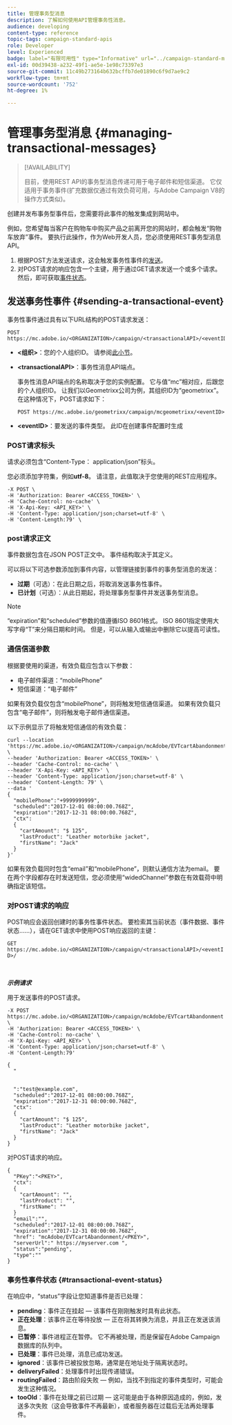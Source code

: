 ```yaml
---
title: 管理事务型消息
description: 了解如何使用API管理事务性消息。
audience: developing
content-type: reference
topic-tags: campaign-standard-apis
role: Developer
level: Experienced
badge: label="有限可用性" type="Informative" url="../campaign-standard-migration-home.md" tooltip="仅限于Campaign Standard迁移的用户"
exl-id: 00d39438-a232-49f1-ae5e-1e98c73397e3
source-git-commit: 11c49b273164b632bcffb7de01890c6f9d7ae9c2
workflow-type: tm+mt
source-wordcount: '752'
ht-degree: 1%

---
```


# 管理事务型消息 {#managing-transactional-messages}

>[!AVAILABILITY]
>
>目前，使用REST API的事务型消息传递可用于电子邮件和短信渠道。 它仅适用于事务事件(扩充数据仅通过有效负荷可用，与Adobe Campaign V8的操作方式类似)。

创建并发布事务型事件后，您需要将此事件的触发集成到网站中。

例如，您希望每当客户在购物车中购买产品之前离开您的网站时，都会触发“购物车放弃”事件。 要执行此操作，作为Web开发人员，您必须使用REST事务型消息API。

1. 根据POST方法发送请求，这会触发事务性事件的[发送](#sending-a-transactional-event)。
1. 对POST请求的响应包含一个主键，用于通过GET请求发送一个或多个请求。 然后，即可获取[事件状态](#transactional-event-status)。

## 发送事务性事件 {#sending-a-transactional-event}

事务性事件通过具有以下URL结构的POST请求发送：

```
POST https://mc.adobe.io/<ORGANIZATION>/campaign/<transactionalAPI>/<eventID>
```

* **&lt;组织>**：您的个人组织ID。 请参阅[此小节](must-read.md)。

* **&lt;transactionalAPI>**：事务性消息API端点。

  事务性消息API端点的名称取决于您的实例配置。 它与值“mc”相对应，后跟您的个人组织ID。 让我们以Geometrixx公司为例，其组织ID为“geometrixx”。 在这种情况下，POST请求如下：

  `POST https://mc.adobe.io/geometrixx/campaign/mcgeometrixx/<eventID>`

* **&lt;eventID>**：要发送的事件类型。 此ID在创建事件配置时生成

### POST请求标头

请求必须包含“Content-Type： application/json”标头。

您必须添加字符集，例如&#x200B;**utf-8**。 请注意，此值取决于您使用的REST应用程序。

```
-X POST \
-H 'Authorization: Bearer <ACCESS_TOKEN>' \
-H 'Cache-Control: no-cache' \
-H 'X-Api-Key: <API_KEY>' \
-H 'Content-Type: application/json;charset=utf-8' \
-H 'Content-Length:79' \
```

### post请求正文

事件数据包含在JSON POST正文中。 事件结构取决于其定义。

可以将以下可选参数添加到事件内容，以管理链接到事件的事务型消息的发送：

* **过期**（可选）：在此日期之后，将取消发送事务性事件。
* **已计划**（可选）：从此日期起，将处理事务型事件并发送事务型消息。

>[!NOTE]
>
>“expiration”和“scheduled”参数的值遵循ISO 8601格式。 ISO 8601指定使用大写字母“T”来分隔日期和时间。 但是，可以从输入或输出中删除它以提高可读性。

### 通信信道参数

根据要使用的渠道，有效负载应包含以下参数：

* 电子邮件渠道：“mobilePhone”
* 短信渠道：“电子邮件”

如果有效负载仅包含“mobilePhone”，则将触发短信通信渠道。 如果有效负载只包含“电子邮件”，则将触发电子邮件通信渠道。

以下示例显示了将触发短信通信的有效负载：

```
curl --location 'https://mc.adobe.io/<ORGANIZATION>/campaign/mcAdobe/EVTcartAbandonment' \
--header 'Authorization: Bearer <ACCESS_TOKEN>' \
--header 'Cache-Control: no-cache' \
--header 'X-Api-Key: <API_KEY>' \
--header 'Content-Type: application/json;charset=utf-8' \
--header 'Content-Length: 79' \
--data '
{
  "mobilePhone":"+9999999999",
  "scheduled":"2017-12-01 08:00:00.768Z",
  "expiration":"2017-12-31 08:00:00.768Z",
  "ctx":
  {
    "cartAmount": "$ 125",
    "lastProduct": "Leather motorbike jacket",
    "firstName": "Jack"
  }
}'
```

如果有效负载同时包含“email”和“mobilePhone”，则默认通信方法为email。 要在两个字段都存在时发送短信，您必须使用“widedChannel”参数在有效载荷中明确指定该短信。

### 对POST请求的响应

POST响应会返回创建时的事务性事件状态。 要检索其当前状态（事件数据、事件状态……），请在GET请求中使用POST响应返回的主键：

`GET https://mc.adobe.io/<ORGANIZATION>/campaign/<transactionalAPI>/<eventID>/`

<br/>

***示例请求***

用于发送事件的POST请求。

```
-X POST https://mc.adobe.io/<ORGANIZATION>/campaign/mcAdobe/EVTcartAbandonment \
-H 'Authorization: Bearer <ACCESS_TOKEN>' \
-H 'Cache-Control: no-cache' \
-H 'X-Api-Key: <API_KEY>' \
-H 'Content-Type: application/json;charset=utf-8' \
-H 'Content-Length:79'

{
  "
  
  
  ":"test@example.com",
  "scheduled":"2017-12-01 08:00:00.768Z",
  "expiration":"2017-12-31 08:00:00.768Z",
  "ctx":
  {
    "cartAmount": "$ 125",
    "lastProduct": "Leather motorbike jacket",
    "firstName": "Jack"
  }
}
```

对POST请求的响应。

```
{
  "PKey":"<PKEY>",
  "ctx":
  {
    "cartAmount": "",
    "lastProduct": "",
    "firstName": ""
  }
  "email":"",
  "scheduled":"2017-12-01 08:00:00.768Z",
  "expiration":"2017-12-31 08:00:00.768Z",
  "href": "mcAdobe/EVTcartAbandonment/<PKEY>",
  "serverUrl":" https://myserver.com ",
  "status":"pending",
  "type":""
}
```

### 事务性事件状态 {#transactional-event-status}

在响应中，“status”字段让您知道事件是否已处理：

* **pending**：事件正在挂起 — 该事件在刚刚触发时具有此状态。
* **正在处理**：该事件正在等待投放 — 正在将其转换为消息，并且正在发送该消息。
* **已暂停**：事件进程正在暂停。 它不再被处理，而是保留在Adobe Campaign数据库的队列中。
* **已处理**：事件已处理，消息已成功发送。
* **ignored**：该事件已被投放忽略，通常是在地址处于隔离状态时。
* **deliveryFailed**：处理事件时出现传递错误。
* **routingFailed**：路由阶段失败 — 例如，当找不到指定的事件类型时，可能会发生这种情况。
* **tooOld**：事件在处理之前已过期 — 这可能是由于各种原因造成的，例如，发送多次失败（这会导致事件不再最新），或者服务器在过载后无法再处理事件。
